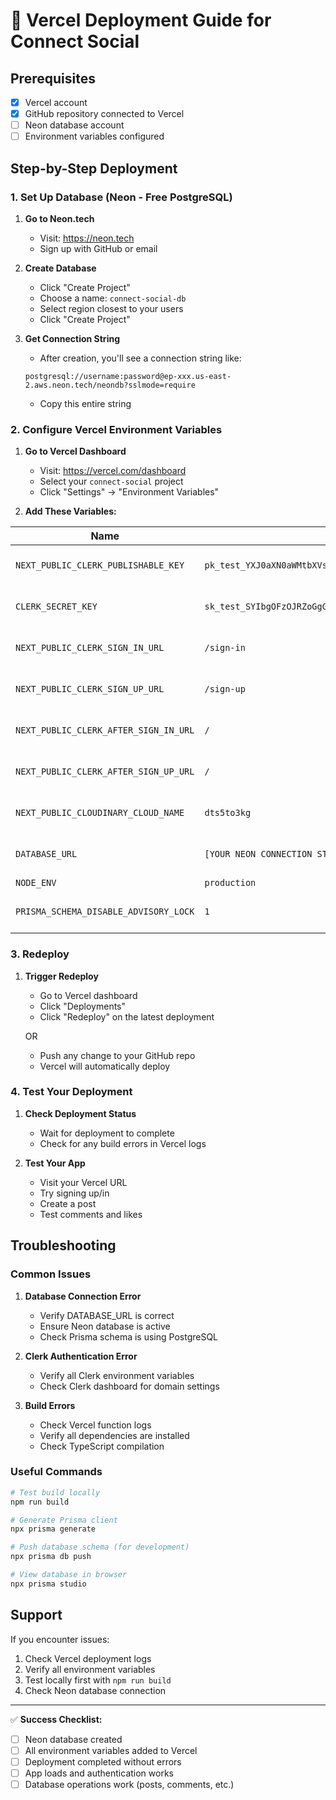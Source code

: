 # 🚀 Vercel Deployment Guide for Connect Social

## Prerequisites
- [x] Vercel account
- [x] GitHub repository connected to Vercel
- [ ] Neon database account
- [ ] Environment variables configured

## Step-by-Step Deployment

### 1. Set Up Database (Neon - Free PostgreSQL)

1. **Go to Neon.tech**
   - Visit: https://neon.tech
   - Sign up with GitHub or email

2. **Create Database**
   - Click "Create Project"
   - Choose a name: `connect-social-db`
   - Select region closest to your users
   - Click "Create Project"

3. **Get Connection String**
   - After creation, you'll see a connection string like:
   ```
   postgresql://username:password@ep-xxx.us-east-2.aws.neon.tech/neondb?sslmode=require
   ```
   - Copy this entire string

### 2. Configure Vercel Environment Variables

1. **Go to Vercel Dashboard**
   - Visit: https://vercel.com/dashboard
   - Select your `connect-social` project
   - Click "Settings" → "Environment Variables"

2. **Add These Variables:**

| Name | Value | Environment |
|------|--------|-------------|
| `NEXT_PUBLIC_CLERK_PUBLISHABLE_KEY` | `pk_test_YXJ0aXN0aWMtbXVsbGV0LTUuY2xlcmsuYWNjb3VudHMuZGV2JA` | Production, Preview, Development |
| `CLERK_SECRET_KEY` | `sk_test_SYIbgOFzOJRZoGgGJJ01WoO20PZ8tXiRzpbtlIVAXL` | Production, Preview, Development |
| `NEXT_PUBLIC_CLERK_SIGN_IN_URL` | `/sign-in` | Production, Preview, Development |
| `NEXT_PUBLIC_CLERK_SIGN_UP_URL` | `/sign-up` | Production, Preview, Development |
| `NEXT_PUBLIC_CLERK_AFTER_SIGN_IN_URL` | `/` | Production, Preview, Development |
| `NEXT_PUBLIC_CLERK_AFTER_SIGN_UP_URL` | `/` | Production, Preview, Development |
| `NEXT_PUBLIC_CLOUDINARY_CLOUD_NAME` | `dts5to3kg` | Production, Preview, Development |
| `DATABASE_URL` | `[YOUR NEON CONNECTION STRING]` | Production, Preview, Development |
| `NODE_ENV` | `production` | Production |
| `PRISMA_SCHEMA_DISABLE_ADVISORY_LOCK` | `1` | Production, Preview, Development |

### 3. Redeploy

1. **Trigger Redeploy**
   - Go to Vercel dashboard
   - Click "Deployments"
   - Click "Redeploy" on the latest deployment

   OR

   - Push any change to your GitHub repo
   - Vercel will automatically deploy

### 4. Test Your Deployment

1. **Check Deployment Status**
   - Wait for deployment to complete
   - Check for any build errors in Vercel logs

2. **Test Your App**
   - Visit your Vercel URL
   - Try signing up/in
   - Create a post
   - Test comments and likes

## Troubleshooting

### Common Issues

1. **Database Connection Error**
   - Verify DATABASE_URL is correct
   - Ensure Neon database is active
   - Check Prisma schema is using PostgreSQL

2. **Clerk Authentication Error**
   - Verify all Clerk environment variables
   - Check Clerk dashboard for domain settings

3. **Build Errors**
   - Check Vercel function logs
   - Verify all dependencies are installed
   - Check TypeScript compilation

### Useful Commands

```bash
# Test build locally
npm run build

# Generate Prisma client
npx prisma generate

# Push database schema (for development)
npx prisma db push

# View database in browser
npx prisma studio
```

## Support

If you encounter issues:
1. Check Vercel deployment logs
2. Verify all environment variables
3. Test locally first with `npm run build`
4. Check Neon database connection

---

✅ **Success Checklist:**
- [ ] Neon database created
- [ ] All environment variables added to Vercel
- [ ] Deployment completed without errors
- [ ] App loads and authentication works
- [ ] Database operations work (posts, comments, etc.)
